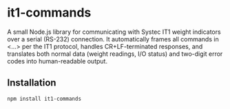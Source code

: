 # it1-commands

A small Node.js library for communicating with Systec IT1 weight indicators over a serial (RS-232) connection. It automatically frames all commands in <…> per the IT1 protocol, handles CR+LF-terminated responses, and translates both normal data (weight readings, I/O status) and two-digit error codes into human-readable output.

## Installation

```bash
npm install it1-commands

